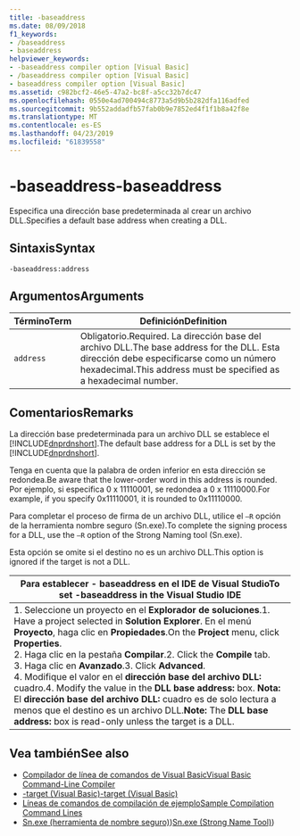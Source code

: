 ```yaml
---
title: -baseaddress
ms.date: 08/09/2018
f1_keywords:
- /baseaddress
- baseaddress
helpviewer_keywords:
- -baseaddress compiler option [Visual Basic]
- /baseaddress compiler option [Visual Basic]
- baseaddress compiler option [Visual Basic]
ms.assetid: c982bcf2-46e5-47a2-bc8f-a5cc32b7dc47
ms.openlocfilehash: 0550e4ad700494c8773a5d9b5b282dfa116adfed
ms.sourcegitcommit: 9b552addadfb57fab0b9e7852ed4f1f1b8a42f8e
ms.translationtype: MT
ms.contentlocale: es-ES
ms.lasthandoff: 04/23/2019
ms.locfileid: "61839558"
---
```

# <a name="-baseaddress"></a><span data-ttu-id="77207-102">-baseaddress</span><span class="sxs-lookup"><span data-stu-id="77207-102">-baseaddress</span></span>
<span data-ttu-id="77207-103">Especifica una dirección base predeterminada al crear un archivo DLL.</span><span class="sxs-lookup"><span data-stu-id="77207-103">Specifies a default base address when creating a DLL.</span></span>  
  
## <a name="syntax"></a><span data-ttu-id="77207-104">Sintaxis</span><span class="sxs-lookup"><span data-stu-id="77207-104">Syntax</span></span>  
  
```  
-baseaddress:address  
```  
  
## <a name="arguments"></a><span data-ttu-id="77207-105">Argumentos</span><span class="sxs-lookup"><span data-stu-id="77207-105">Arguments</span></span>  
  
|<span data-ttu-id="77207-106">Término</span><span class="sxs-lookup"><span data-stu-id="77207-106">Term</span></span>|<span data-ttu-id="77207-107">Definición</span><span class="sxs-lookup"><span data-stu-id="77207-107">Definition</span></span>|  
|---|---|  
|`address`|<span data-ttu-id="77207-108">Obligatorio.</span><span class="sxs-lookup"><span data-stu-id="77207-108">Required.</span></span> <span data-ttu-id="77207-109">La dirección base del archivo DLL.</span><span class="sxs-lookup"><span data-stu-id="77207-109">The base address for the DLL.</span></span> <span data-ttu-id="77207-110">Esta dirección debe especificarse como un número hexadecimal.</span><span class="sxs-lookup"><span data-stu-id="77207-110">This address must be specified as a hexadecimal number.</span></span>|  
  
## <a name="remarks"></a><span data-ttu-id="77207-111">Comentarios</span><span class="sxs-lookup"><span data-stu-id="77207-111">Remarks</span></span>  
 <span data-ttu-id="77207-112">La dirección base predeterminada para un archivo DLL se establece el [!INCLUDE[dnprdnshort](~/includes/dnprdnshort-md.md)].</span><span class="sxs-lookup"><span data-stu-id="77207-112">The default base address for a DLL is set by the [!INCLUDE[dnprdnshort](~/includes/dnprdnshort-md.md)].</span></span>  
  
 <span data-ttu-id="77207-113">Tenga en cuenta que la palabra de orden inferior en esta dirección se redondea.</span><span class="sxs-lookup"><span data-stu-id="77207-113">Be aware that the lower-order word in this address is rounded.</span></span> <span data-ttu-id="77207-114">Por ejemplo, si especifica 0 x 11110001, se redondea a 0 x 11110000.</span><span class="sxs-lookup"><span data-stu-id="77207-114">For example, if you specify 0x11110001, it is rounded to 0x11110000.</span></span>  
  
 <span data-ttu-id="77207-115">Para completar el proceso de firma de un archivo DLL, utilice el `–R` opción de la herramienta nombre seguro (Sn.exe).</span><span class="sxs-lookup"><span data-stu-id="77207-115">To complete the signing process for a DLL, use the `–R` option of the Strong Naming tool (Sn.exe).</span></span>  
  
 <span data-ttu-id="77207-116">Esta opción se omite si el destino no es un archivo DLL.</span><span class="sxs-lookup"><span data-stu-id="77207-116">This option is ignored if the target is not a DLL.</span></span>  
  
|<span data-ttu-id="77207-117">Para establecer - baseaddress en el IDE de Visual Studio</span><span class="sxs-lookup"><span data-stu-id="77207-117">To set -baseaddress in the Visual Studio IDE</span></span>|  
|---|  
|<span data-ttu-id="77207-118">1.  Seleccione un proyecto en el **Explorador de soluciones**.</span><span class="sxs-lookup"><span data-stu-id="77207-118">1.  Have a project selected in **Solution Explorer**.</span></span> <span data-ttu-id="77207-119">En el menú **Proyecto**, haga clic en **Propiedades**.</span><span class="sxs-lookup"><span data-stu-id="77207-119">On the **Project** menu, click **Properties**.</span></span> <br /><span data-ttu-id="77207-120">2.  Haga clic en la pestaña **Compilar**.</span><span class="sxs-lookup"><span data-stu-id="77207-120">2.  Click the **Compile** tab.</span></span><br /><span data-ttu-id="77207-121">3.  Haga clic en **Avanzado**.</span><span class="sxs-lookup"><span data-stu-id="77207-121">3.  Click **Advanced**.</span></span><br /><span data-ttu-id="77207-122">4.  Modifique el valor en el **dirección base del archivo DLL:** cuadro.</span><span class="sxs-lookup"><span data-stu-id="77207-122">4.  Modify the value in the **DLL base address:** box.</span></span> <span data-ttu-id="77207-123">**Nota:**      El **dirección base del archivo DLL:** cuadro es de solo lectura a menos que el destino es un archivo DLL.</span><span class="sxs-lookup"><span data-stu-id="77207-123">**Note:**      The **DLL base address:** box is read-only unless the target is a DLL.</span></span>|  
  
## <a name="see-also"></a><span data-ttu-id="77207-124">Vea también</span><span class="sxs-lookup"><span data-stu-id="77207-124">See also</span></span>

- [<span data-ttu-id="77207-125">Compilador de línea de comandos de Visual Basic</span><span class="sxs-lookup"><span data-stu-id="77207-125">Visual Basic Command-Line Compiler</span></span>](../../../visual-basic/reference/command-line-compiler/index.md)
- [<span data-ttu-id="77207-126">-target (Visual Basic)</span><span class="sxs-lookup"><span data-stu-id="77207-126">-target (Visual Basic)</span></span>](../../../visual-basic/reference/command-line-compiler/target.md)
- [<span data-ttu-id="77207-127">Líneas de comandos de compilación de ejemplo</span><span class="sxs-lookup"><span data-stu-id="77207-127">Sample Compilation Command Lines</span></span>](../../../visual-basic/reference/command-line-compiler/sample-compilation-command-lines.md)
- <span data-ttu-id="77207-128">[Sn.exe (herramienta de nombre seguro)](../../../framework/tools/sn-exe-strong-name-tool.md))</span><span class="sxs-lookup"><span data-stu-id="77207-128">[Sn.exe (Strong Name Tool)](../../../framework/tools/sn-exe-strong-name-tool.md))</span></span>
